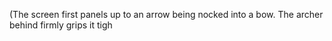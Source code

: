 (The screen first panels up to an arrow being nocked into a bow. The archer behind firmly grips it tigh